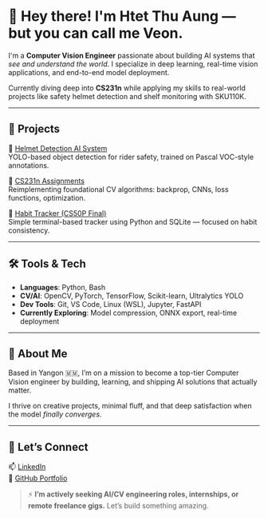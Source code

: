 # 👋 Hey there! I'm Htet Thu Aung — but you can call me Veon.

I'm a **Computer Vision Engineer** passionate about building AI systems that *see and understand the world*. I specialize in deep learning, real-time vision applications, and end-to-end model deployment.

Currently diving deep into **CS231n** while applying my skills to real-world projects like safety helmet detection and shelf monitoring with SKU110K.

---

## 🚀 Projects

🔹 [Helmet Detection AI System](https://github.com/Htet-ThuAung/HelmetDetectionProject)  
YOLO-based object detection for rider safety, trained on Pascal VOC-style annotations.

🔹 [CS231n Assignments](https://github.com/Htet-ThuAung/cs231n-assignments)  
Reimplementing foundational CV algorithms: backprop, CNNs, loss functions, optimization.

🔹 [Habit Tracker (CS50P Final)](https://github.com/Htet-ThuAung/HabitTracker)  
Simple terminal-based tracker using Python and SQLite — focused on habit consistency.

---

## 🛠️ Tools & Tech

- **Languages**: Python, Bash  
- **CV/AI**: OpenCV, PyTorch, TensorFlow, Scikit-learn, Ultralytics YOLO  
- **Dev Tools**: Git, VS Code, Linux (WSL), Jupyter, FastAPI  
- **Currently Exploring**: Model compression, ONNX export, real-time deployment

---

## 🧠 About Me

Based in Yangon 🇲🇲, I’m on a mission to become a top-tier Computer Vision engineer by building, learning, and shipping AI solutions that actually matter.

I thrive on creative projects, minimal fluff, and that deep satisfaction when the model *finally converges*.

---

## 🤝 Let’s Connect

📫 [LinkedIn](https://www.linkedin.com/in/htetthuaung/)  
📂 [GitHub Portfolio](https://github.com/Htet-ThuAung)

> ⚡ **I’m actively seeking AI/CV engineering roles, internships, or remote freelance gigs.** Let’s build something amazing.
